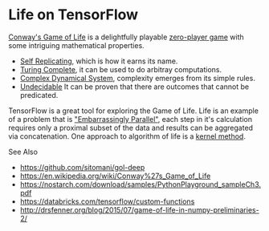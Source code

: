 # Life on TensorFlow

[Conway's Game of Life](https://en.wikipedia.org/wiki/Conway%27s_Game_of_Life) is a delightfully playable [zero-player game](https://en.wikipedia.org/wiki/Zero-player_game) with some intriguing mathematical properties.
 - [Self Replicating](https://en.wikipedia.org/wiki/Von_Neumann_universal_constructor), which is how it earns its name.
 - [Turing Complete](https://en.wikipedia.org/wiki/Turing_completeness), it can be used to do arbitray computations.
 - [Complex Dynamical System](https://math.stackexchange.com/questions/2267175/how-can-i-prove-that-game-of-lifes-evolution-function-is-continuous), complexity emerges from its simple rules.
  - [Undecidable](https://en.wikipedia.org/wiki/Undecidable_problem) It can be proven that there are outcomes that cannot be predicated.

TensorFlow is a great tool for exploring the Game of Life. Life is an example of a problem that is ["Embarrassingly Parallel"](https://en.wikipedia.org/wiki/Embarrassingly_parallel), each step in it's calculation requires only a proximal subset of the data and results can be aggregated via concatenation. One approach to algorithm of life is a [kernel method](https://en.wikipedia.org/wiki/Kernel_method#Mathematics).

See Also
 - https://github.com/sitomani/gol-deep
 - https://en.wikipedia.org/wiki/Conway%27s_Game_of_Life
 - https://nostarch.com/download/samples/PythonPlayground_sampleCh3.pdf
 - https://databricks.com/tensorflow/custom-functions
 - http://drsfenner.org/blog/2015/07/game-of-life-in-numpy-preliminaries-2/
